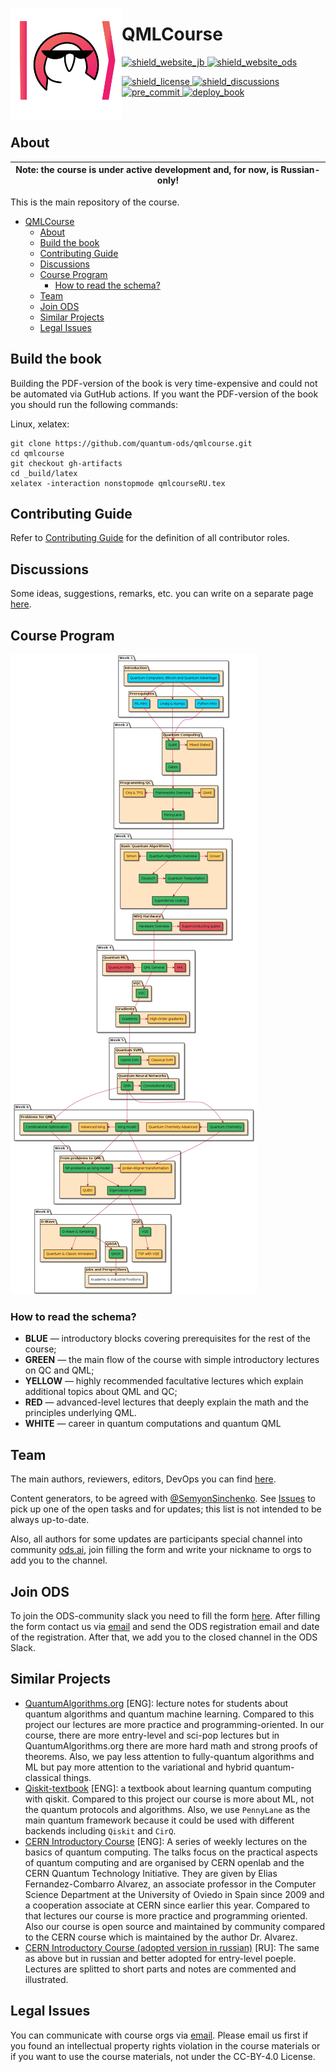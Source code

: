 <img src="./qmlcourseRU/logo.svg" align="left" width="178" height="178"></img>

# QMLCourse

<a href="https://quantum-ods.github.io/qmlcourse/book/index.html" target="_blank">
    <img alt="shield_website_jb" src="https://img.shields.io/website?style=for-the-badge&up_color=blueviolet&up_message=nightly-build&url=https%3A%2F%2Fquantum-ods.github.io%2Fqmlcourse%2Fbook%2Findex.html">
</a>
<a href="https://ods.ai/tracks/qmlcourse" target="_blank">
  <img alt="shield_website_ods" src="https://img.shields.io/website?style=for-the-badge&up_color=critical&up_message=ods.ai&url=https%3A%2F%2Fods.ai%2Ftracks%2Fqmlcourse">
</a>

<p align="left">
  <a href="https://github.com/quantum-ods/qmlcourse/blob/master/LICENSE">
    <img alt="shield_license" src="https://img.shields.io/badge/license-CC--BY--4.0-brightgreen">
  </a>
  <a href="https://github.com/quantum-ods/qmlcourse/discussions">
    <img alt="shield_discussions" src="https://img.shields.io/github/discussions/quantum-ods/qmlcourse">
  </a>
  <a href="https://github.com/quantum-ods/qmlcourse/actions/workflows/pre-commit.yml">
    <img alt="pre_commit" src="https://github.com/quantum-ods/qmlcourse/actions/workflows/pre-commit.yml/badge.svg">
  </a>
  <a href="https://github.com/quantum-ods/qmlcourse/actions/workflows/deploy-book.yml">
    <img alt="deploy_book" src="https://github.com/quantum-ods/qmlcourse/actions/workflows/deploy-book.yml/badge.svg">
  </a>
</p>
</br>

## About

| Note: the course is under active development and, for now, is Russian-only! |
| --------------------------------------------------------------------------- |


This is the main repository of the course.

- [QMLCourse](#qmlcourse)
  - [About](#about)
  - [Build the book](#build-the-book)
  - [Contributing Guide](#contributing-guide)
  - [Discussions](#discussions)
  - [Course Program](#course-program)
    - [How to read the schema?](#how-to-read-the-schema)
  - [Team](#team)
  - [Join ODS](#join-ods)
  - [Similar Projects](#similar-projects)
  - [Legal Issues](#legal-issues)

## Build the book

Building the PDF-version of the book is very time-expensive and could not be automated via GutHub actions. If you want the PDF-version of the book you should run the following commands:

Linux, xelatex:

```
git clone https://github.com/quantum-ods/qmlcourse.git
cd qmlcourse
git checkout gh-artifacts
cd _build/latex
xelatex -interaction nonstopmode qmlcourseRU.tex
```

## Contributing Guide

Refer to [Contributing Guide](./CONTRIBUTING.md) for the definition of all contributor roles.

## Discussions

Some ideas, suggestions, remarks, etc. you can write on a separate page [here](https://github.com/quantum-ods/qmlcourse/discussions).

## Course Program

![](./qmlcourseRU/_static/index/program.png)

### How to read the schema?

- **BLUE** &mdash; introductory blocks covering prerequisites for the rest of the course;
- **GREEN** &mdash; the main flow of the course with simple introductory lectures on QC and QML;
- **YELLOW** &mdash; highly recommended facultative lectures which explain additional topics about QML and QC;
- **RED** &mdash; advanced-level lectures that deeply explain the math and the principles underlying QML.
- **WHITE** &mdash; career in quantum computations and quantum QML

## Team

The main authors, reviewers, editors, DevOps you can find [here](https://quantum-ods.github.io/qmlcourse/book/authors.html).

Content generators, to be agreed with [@SemyonSinchenko](https://github.com/SemyonSinchenko). See [Issues](https://github.com/quantum-ods/qmlcourse/issues) to pick up one of the open tasks and for updates; this list is not intended to be always up-to-date.

Also, all authors for some updates are participants special channel into community [ods.ai](http://ods.ai), join filling the form and write your nickname to orgs to add you to the channel.

## Join ODS

To join the ODS-community slack you need to fill the form [here](https://ods.ai/join-community). After filling the form contact us via [email](mailto:qmlcourse.ods@gmail.com) and send the ODS registration email and date of the registration. After that, we add you to the closed channel in the ODS Slack.

## Similar Projects

- [QuantumAlgorithms.org](https://github.com/Scinawa/quantumalgorithms.org) [ENG]: lecture notes for students about quantum algorithms and quantum machine learning. Compared to this project our lectures are more practice and programming-oriented. In our course, there are more entry-level and sci-pop lectures but in QuantumAlgorithms.org there are more hard math and strong proofs of theorems. Also, we pay less attention to fully-quantum algorithms and ML but pay more attention to the variational and hybrid quantum-classical things.
- [Qiskit-textbook](https://github.com/qiskit-community/qiskit-textbook) [ENG]: a textbook about learning quantum computing with qiskit. Compared to this project our course is more about ML, not the quantum protocols and algorithms. Also, we use `PennyLane` as the main quantum framework because it could be used with different backends including `Qiskit` and `CirQ`.
- [CERN Introductory Course](https://home.cern/news/announcement/computing/online-introductory-lectures-quantum-computing-6-november) [ENG]: A series of weekly lectures on the basics of quantum computing. The talks focus on the practical aspects of quantum computing and are organised by CERN openlab and the CERN Quantum Technology Initiative. They are given by Elias Fernandez-Combarro Alvarez, an associate professor in the Computer Science Department at the University of Oviedo in Spain since 2009 and a cooperation associate at CERN since earlier this year. Compared to that lectures our course is more practice and programming oriented. Also our course is open source and maintained by community compared to the CERN course which is maintained by the author Dr. Alvarez.
- [CERN Introductory Course (adopted version in russian)](https://russol.info/quantum) [RU]: The same as above but in russian and better adopted for entry-level poeple. Lectures are splitted to short parts and notes are commented and illustrated.

## Legal Issues

You can communicate with course orgs via [email](mailto:qmlcourse.ods@gmail.com). Please email us first if you found an intellectual property rights violation in the course materials or if you want to use the course materials, not under the CC-BY-4.0 License.
